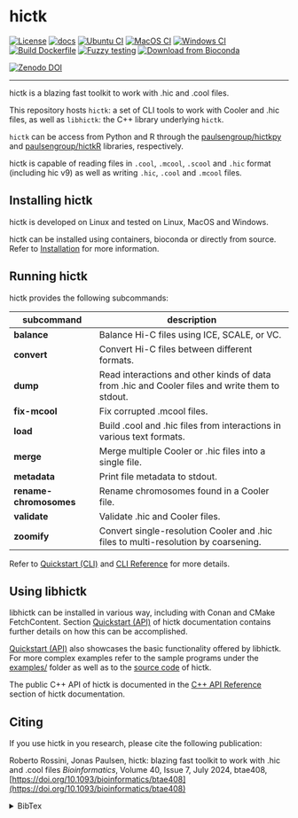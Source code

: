 <!--
Copyright (C) 2023 Roberto Rossini <roberros@uio.no>

SPDX-License-Identifier: MIT
-->

# hictk

[![License](https://img.shields.io/badge/license-MIT-green)](./LICENSE)
[![docs](https://readthedocs.org/projects/hictk/badge/?version=latest)](https://hictk.readthedocs.io/en/latest/?badge=latest)
[![Ubuntu CI](https://github.com/paulsengroup/hictk/actions/workflows/ubuntu-ci.yml/badge.svg)](https://github.com/paulsengroup/hictk/actions/workflows/ubuntu-ci.yml)
[![MacOS CI](https://github.com/paulsengroup/hictk/actions/workflows/macos-ci.yml/badge.svg)](https://github.com/paulsengroup/hictk/actions/workflows/macos-ci.yml)
[![Windows CI](https://github.com/paulsengroup/hictk/actions/workflows/windows-ci.yml/badge.svg)](https://github.com/paulsengroup/hictk/actions/workflows/windows-ci.yml)
[![Build Dockerfile](https://github.com/paulsengroup/hictk/actions/workflows/build-dockerfile.yml/badge.svg)](https://github.com/paulsengroup/hictk/actions/workflows/build-dockerfile.yml)
[![Fuzzy testing](https://github.com/paulsengroup/hictk/actions/workflows/fuzzy-testing.yml/badge.svg)](https://github.com/paulsengroup/hictk/actions/workflows/fuzzy-testing.yml)
[![Download from Bioconda](https://img.shields.io/conda/vn/bioconda/hictk?label=bioconda&logo=Anaconda)](https://anaconda.org/bioconda/hictk)

[![Zenodo DOI](https://zenodo.org/badge/DOI/10.5281/zenodo.8214220.svg)](https://doi.org/10.5281/zenodo.8214220)

---

hictk is a blazing fast toolkit to work with .hic and .cool files.

This repository hosts `hictk`: a set of CLI tools to work with Cooler and .hic files, as well as `libhictk`: the C++ library underlying `hictk`.

`hictk` can be access from Python and R through the [paulsengroup/hictkpy](https://github.com/paulsengroup/hictkpy) and [paulsengroup/hictkR](https://github.com/paulsengroup/hictkR) libraries, respectively.

hictk is capable of reading files in `.cool`, `.mcool`, `.scool` and `.hic` format (including hic v9) as well as writing `.hic`, `.cool` and `.mcool` files.

## Installing hictk

hictk is developed on Linux and tested on Linux, MacOS and Windows.

hictk can be installed using containers, bioconda or directly from source. Refer to [Installation](https://hictk.readthedocs.io/en/stable/installation.html) for more information.

## Running hictk

hictk provides the following subcommands:

| subcommand             | description                                                                                    |
| ---------------------- | ---------------------------------------------------------------------------------------------- |
| **balance**            | Balance Hi-C files using ICE, SCALE, or VC.                                                    |
| **convert**            | Convert Hi-C files between different formats.                                                  |
| **dump**               | Read interactions and other kinds of data from .hic and Cooler files and write them to stdout. |
| **fix-mcool**          | Fix corrupted .mcool files.                                                                    |
| **load**               | Build .cool and .hic files from interactions in various text formats.                          |
| **merge**              | Merge multiple Cooler or .hic files into a single file.                                        |
| **metadata**           | Print file metadata to stdout.                                                                 |
| **rename-chromosomes** | Rename chromosomes found in a Cooler file.                                                     |
| **validate**           | Validate .hic and Cooler files.                                                                |
| **zoomify**            | Convert single-resolution Cooler and .hic files to multi-resolution by coarsening.             |

Refer to [Quickstart (CLI)](https://hictk.readthedocs.io/en/stable/quickstart_cli.html) and [CLI Reference](https://hictk.readthedocs.io/en/stable/cli_reference.html) for more details.

## Using libhictk

libhictk can be installed in various way, including with Conan and CMake FetchContent.
Section [Quickstart (API)](https://hictk.readthedocs.io/en/stable/quickstart_api.html) of hictk documentation contains further details on how this can be accomplished.

[Quickstart (API)](https://hictk.readthedocs.io/en/stable/quickstart_api.html) also showcases the basic functionality offered by libhictk.
For more complex examples refer to the sample programs under the [examples/](./examples/) folder as well as to the [source code](./src/hictk/) of hictk.

The public C++ API of hictk is documented in the [C++ API Reference](https://hictk.readthedocs.io/en/stable/cpp_api/index.html) section of hictk documentation.

## Citing

If you use hictk in you research, please cite the following publication:

Roberto Rossini, Jonas Paulsen, hictk: blazing fast toolkit to work with .hic and .cool files
_Bioinformatics_, Volume 40, Issue 7, July 2024, btae408, [https://doi.org/10.1093/bioinformatics/btae408](https://doi.org/10.1093/bioinformatics/btae408)

<details>
<summary>BibTex</summary>

```bibtex
@article{hictk,
    author = {Rossini, Roberto and Paulsen, Jonas},
    title = "{hictk: blazing fast toolkit to work with .hic and .cool files}",
    journal = {Bioinformatics},
    volume = {40},
    number = {7},
    pages = {btae408},
    year = {2024},
    month = {06},
    issn = {1367-4811},
    doi = {10.1093/bioinformatics/btae408},
    url = {https://doi.org/10.1093/bioinformatics/btae408},
    eprint = {https://academic.oup.com/bioinformatics/article-pdf/40/7/btae408/58385157/btae408.pdf},
}
```

</details>
